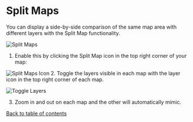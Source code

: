 # Split Maps

You can display a side-by-side comparison of the same map area with different layers with the Split Map functionality. 

![Split Maps](https://d1a3f4spazzrp4.cloudfront.net/kepler.gl/documentation/image36.png "Split Maps")

1. Enable this by clicking the Split Map icon in the top right corner of your map: 

![Split Maps Icon](https://d1a3f4spazzrp4.cloudfront.net/kepler.gl/documentation/image24.png "Split Maps Icon")
2. Toggle the layers visible in each map with the layer icon in the top right corner of each map.

![Toggle Layers](https://d1a3f4spazzrp4.cloudfront.net/kepler.gl/documentation/image35.png "Toggle Layers")

3. Zoom in and out on each map and the other will automatically mimic.

[Back to table of contents](../a-introduction.md)
